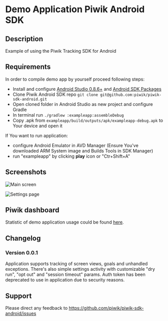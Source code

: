 # Demo Application Piwik Android SDK

## Description

Example of using the Piwik Tracking SDK for Android

## Requirements

In order to compile demo app by yourself proceed following steps:

* Install and configure [Android Studio 0.8.6+](http://developer.android.com/sdk/installing/studio.html) and [Android SDK Packages](http://developer.android.com/sdk/installing/adding-packages.html)
* Clone Piwik Android SDK repo `git clone git@github.com:piwik/piwik-sdk-android.git`
* Open cloned folder in Android Studio as new project and configure Gradle
* In terminal run `./gradlew :exampleapp:assembleDebug`
* Copy .apk from `exampleapp/build/outputs/apk/exampleapp-debug.apk` to Your device and open it

If You want to run application:

* configure Android Emulator in AVD Manager (Ensure You've downloaded ARM System image and Builds Tools in SDK Manager)
* run "exampleapp" by clicking __play__ icon or "Ctr+Shift+A"


## Screenshots

![Main screen](http://i.imgur.com/O8RjRNil.png)

![Settings page](http://i.imgur.com/HQWSyfEl.png)

## Piwik dashboard

Statistic of demo application usage could be found [here](http://beacons.testing.piwik.pro/).

## Changelog

### Version 0.0.1

Application supports tracking of screen views, goals and unhandled exceptions.
There's also simple settings activity with customizable "dry run", "opt out" and "session timeout" params.
Auth token has been deprecated to use in application due to security reasons.

## Support

Please direct any feedback to
https://github.com/piwik/piwik-sdk-android/issues
